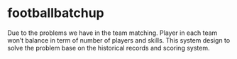 footballbatchup
===============

Due to the problems we have in the team matching. Player in each team won’t balance in term of number of players and skills. This system design to solve the problem base on the historical records and scoring system.
